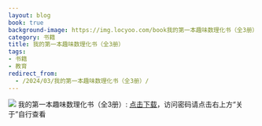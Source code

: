 ```yaml
---
layout: blog
book: true
background-image: https://img.locyoo.com/book我的第一本趣味数理化书（全3册）.jpg
category: 书籍
title: 我的第一本趣味数理化书（全3册）
tags:
- 书籍
- 教育
redirect_from:
  - /2024/03/我的第一本趣味数理化书（全3册）/
---
```

![](https://img.locyoo.com/book我的第一本趣味数理化书（全3册）.jpg)
我的第一本趣味数理化书（全3册）: <a name = "ref1" href="https://url18.ctfile.com/f/50983618-1050121750-09e167?p=3619">点击下载</a>，访问密码请点击右上方“关于”自行查看